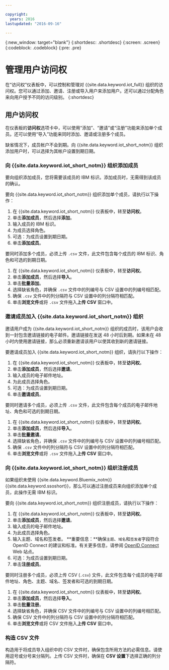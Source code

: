 ```yaml
---

copyright:
  years: 2016
lastupdated: "2016-09-16"

---
```


{:new_window: target="blank"}
{:shortdesc: .shortdesc}
{:screen: .screen}
{:codeblock: .codeblock}
{:pre: .pre}

# 管理用户访问权

在“访问权”仪表板中，可以控制和管理对 {{site.data.keyword.iot_full}} 组织的访问权。您可以通过添加、邀请、注册或导入用户来添加用户。还可以通过分配角色来向用户授予不同的访问级别。
{:shortdesc}

## 用户访问权

在仪表板的**访问权**选项卡中，可以使用“添加”、“邀请”或“注册”功能来添加单个成员。还可以使用“导入”功能来同时添加、邀请或注册多个成员。

缺省情况下，成员帐户不会到期。向 {{site.data.keyword.iot_short_notm}} 组织添加用户时，可以选择为其帐户设置到期日期。

### 向 {{site.data.keyword.iot_short_notm}} 组织添加成员

要向组织添加成员，您将需要该成员的 IBM 标识。添加成员时，无需得到该成员的确认。

要向 {{site.data.keyword.iot_short_notm}} 组织添加单个成员，请执行以下操作：
1. 在 {{site.data.keyword.iot_short_notm}} 仪表板中，转至**访问权**。
2. 单击**添加成员**，然后选择**添加**。
3. 输入成员的 IBM 标识。
4. 为成员选择角色。
5. 可选：为成员设置到期日期。
6. 单击**添加成员**。

要同时添加多个成员，必须上传 `.csv` 文件，此文件包含每个成员的 IBM 标识、角色和可选的到期日期。
1. 在 {{site.data.keyword.iot_short_notm}} 仪表板中，转至**访问权**。
2. 单击**添加成员**，然后选择**导入**。
3. 单击**批量添加**。
4. 选择缺省角色，并确保 `.csv` 文件中的列编号与 CSV 设置中的列编号相匹配。
5. 确保 `.csv` 文件中的列分隔符与 CSV 设置中的列分隔符相匹配。
6. 单击**浏览文件**或将 `.csv` 文件拖入**上传 CSV** 窗口中。

### 邀请成员加入 {{site.data.keyword.iot_short_notm}} 组织

邀请用户成为 {{site.data.keyword.iot_short_notm}} 组织的成员时，该用户会收到一封包含邀请链接的电子邮件。邀请链接在发送 48 小时后到期。如果未在 48 小时内使用邀请链接，那么必须重新邀请该用户以使其收到新的邀请链接。

要邀请成员加入 {{site.data.keyword.iot_short_notm}} 组织，请执行以下操作：
1. 在 {{site.data.keyword.iot_short_notm}} 仪表板中，转至**访问权**。
2. 单击**添加成员**，然后选择**邀请**。
3. 输入成员的电子邮件地址。
4. 为此成员选择角色。
5. 可选：为成员设置到期日期。
6. 单击**邀请成员**。

要同时邀请多个成员，必须上传 `.csv` 文件，此文件包含每个成员的电子邮件地址、角色和可选的到期日期。
1. 在 {{site.data.keyword.iot_short_notm}} 仪表板中，转至**访问权**。
2. 单击**添加成员**，然后选择**导入**。
3. 单击**批量邀请**。
4. 选择缺省角色，并确保 `.csv` 文件中的列编号与 CSV 设置中的列编号相匹配。
5. 确保 `.csv` 文件中的列分隔符与 CSV 设置中的列分隔符相匹配。
6. 单击**浏览文件**或将 `.csv` 文件拖入**上传 CSV** 窗口中。

### 向 {{site.data.keyword.iot_short_notm}} 组织注册成员

如果组织未使用 {{site.data.keyword.Bluemix_notm}} {{site.data.keyword.ssoshort}}，那么可以通过注册成员来向组织添加单个成员，此操作无需 IBM 标识。

要向 {{site.data.keyword.iot_short_notm}} 组织注册成员，请执行以下操作：
1. 在 {{site.data.keyword.iot_short_notm}} 仪表板中，转至**访问权**。
2. 单击**添加成员**，然后选择**邀请**。
3. 输入成员的电子邮件地址。
4. 为此成员选择角色。
5. 输入主题、域名和签发者。
   **重要信息：**确保`主题`、`域名`和`签发者`字段符合 OpenID Connect 的建议和标准。有关更多信息，请参阅 [OpenID Connect](http://openid.net/connect/) Web 站点。
6. 可选：为成员设置到期日期。
7. 单击**注册成员**。

要同时注册多个成员，必须上传 CSV (`.csv`) 文件，此文件包含每个成员的电子邮件地址、角色、主题、域名、签发者和可选的到期日期。
1. 在 {{site.data.keyword.iot_short_notm}} 仪表板中，转至**访问权**。
2. 单击**添加成员**，然后选择**导入**。
3. 单击**批量注册**。
4. 选择缺省角色，并确保 CSV 文件中的列编号与 CSV 设置中的列编号相匹配。
5. 确保 CSV 文件中的列分隔符与 CSV 设置中的列分隔符相匹配。
6. 单击**浏览文件**或将 CSV 文件拖入**上传 CSV** 窗口中。

### 构造 CSV 文件

构造用于将成员导入组织中的 CSV 文件时，确保包含所用方法的必需信息。请使用逗号或分号来分隔列。上传 CSV 文件时，确保在 **CSV 设置**下选择正确的列分隔符。

